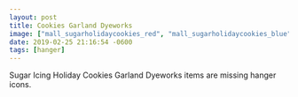 ```yaml
---
layout: post
title: Cookies Garland Dyeworks
image: ["mall_sugarholidaycookies_red", "mall_sugarholidaycookies_blue", "mall_sugarholidaycookies_green"]
date: 2019-02-25 21:16:54 -0600
tags: [hanger]
---
```


Sugar Icing Holiday Cookies Garland Dyeworks items are missing hanger icons.

